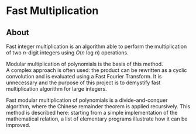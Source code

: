# Fast Multiplication

## About

Fast integer multiplication is an algorithm able to perform the multiplication of two *n*-digit integers using *O*(*n* log *⁡n*) operations.

Modular multiplication of polynomials is the basis of this method.  
A complex approach is often used: the product can be rewritten as a cyclic convolution and is evaluated using a Fast Fourier Transform. It is unnecessary and the purpose of this project is to demystify fast multiplication algorithm for large integers.

Fast modular multiplication of polynomials is a divide-and-conquer algorithm, where the Chinese remainder theorem is applied recursively. This method is described here: starting from a simple implementation of the mathematical relation, a list of elementary programs illustrate how it can be improved.
